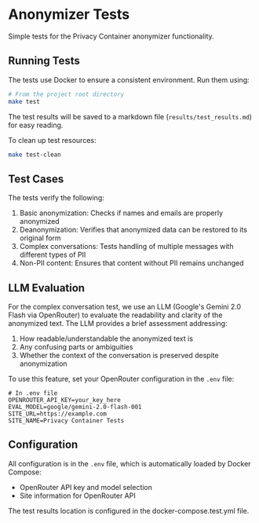 # Anonymizer Tests

Simple tests for the Privacy Container anonymizer functionality.

## Running Tests

The tests use Docker to ensure a consistent environment. Run them using:

```bash
# From the project root directory
make test
```

The test results will be saved to a markdown file (`results/test_results.md`) for easy reading.

To clean up test resources:
```bash
make test-clean
```

## Test Cases

The tests verify the following:

1. Basic anonymization: Checks if names and emails are properly anonymized
2. Deanonymization: Verifies that anonymized data can be restored to its original form
3. Complex conversations: Tests handling of multiple messages with different types of PII
4. Non-PII content: Ensures that content without PII remains unchanged

## LLM Evaluation

For the complex conversation test, we use an LLM (Google's Gemini 2.0 Flash via OpenRouter) to evaluate the readability and clarity of the anonymized text. The LLM provides a brief assessment addressing:

1. How readable/understandable the anonymized text is
2. Any confusing parts or ambiguities
3. Whether the context of the conversation is preserved despite anonymization

To use this feature, set your OpenRouter configuration in the `.env` file:

```
# In .env file
OPENROUTER_API_KEY=your_key_here
EVAL_MODEL=google/gemini-2.0-flash-001
SITE_URL=https://example.com
SITE_NAME=Privacy Container Tests
```

## Configuration

All configuration is in the `.env` file, which is automatically loaded by Docker Compose:
- OpenRouter API key and model selection
- Site information for OpenRouter API

The test results location is configured in the docker-compose.test.yml file. 